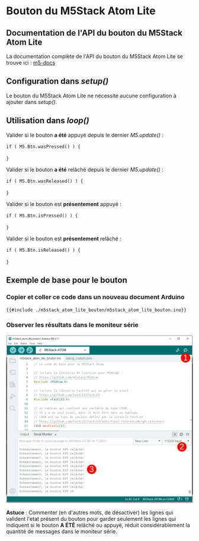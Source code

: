 # Bouton du M5Stack Atom Lite

## Documentation de l'API du bouton du M5Stack Atom Lite

La documentation complète de l'API du bouton du M5Stack Atom Lite se trouve ici : [m5-docs](https://docs.m5stack.com/en/api/atom/button)

## Configuration dans *setup()*

Le bouton du M5Stack Atom Lite ne nécessite aucune configuration à ajouter dans *setup()*.

## Utilisation dans *loop()*

Valider si le bouton **a été** appuyé depuis le dernier *M5.update()* :
```arduino
if ( M5.Btn.wasPressed() ) {

}
```

Valider si le bouton **a été** relâché depuis le dernier *M5.update()* :
```arduino
if ( M5.Btn.wasReleased() ) {

}
```

Valider si le bouton est **présentement** appuyé :
```arduino
if ( M5.Btn.isPressed() ) {

}
```

Valider si le bouton est **présentement** relâché :
```arduino
if ( M5.Btn.isReleased() ) {

}
```

## Exemple de base pour le bouton

### Copier et coller ce code dans un nouveau document Arduino

```arduino
{{#include ./m5stack_atom_lite_bouton/m5stack_atom_lite_bouton.ino}}
```

### Observer les résultats dans le moniteur série

![Ouvrir et configuer le moniteur série pour voir les messages envoyés](./m5stack_atom_lite_bouton_moniteur_serie.svg)


**Astuce** : Commenter (en d'autres mots, de désactiver) les lignes qui valident l'etat présent du bouton pour garder seulement les lignes qui indiquent si le bouton **A ÉTÉ** relâché ou appuyé, réduit considérablement la quantité de messages dans le moniteur série.

